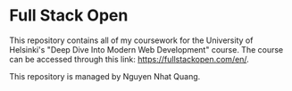 # Full Stack Open

This repository contains all of my coursework for the University of Helsinki's "Deep Dive Into Modern Web Development" course. The course can be accessed through this link: https://fullstackopen.com/en/.

This repository is managed by Nguyen Nhat Quang.
